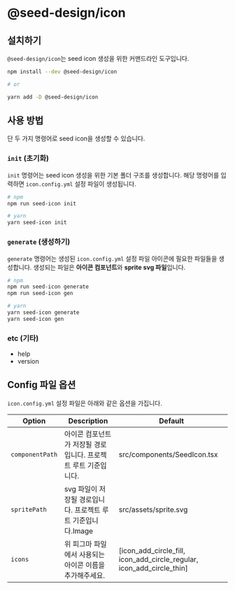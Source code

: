 # @seed-design/icon

## 설치하기

`@seed-design/icon`는 seed icon 생성을 위한 커맨드라인 도구입니다.

```bash
npm install --dev @seed-design/icon

# or

yarn add -D @seed-design/icon
```

## 사용 방법

단 두 가지 명령어로 seed icon을 생성할 수 있습니다.

### `init` (초기화)

`init` 명령어는 seed icon 생성을 위한 기본 폴더 구조를 생성합니다.
해당 명령어를 입력하면 `icon.config.yml` 설정 파일이 생성됩니다.

```bash
# npm
npm run seed-icon init

# yarn
yarn seed-icon init
```

### `generate` (생성하기)

`generate` 명령어는 생성된 `icon.config.yml` 설정 파일 아이콘에 필요한 파일들을 생성합니다.
생성되는 파일은 **아이콘 컴포넌트**와 **sprite svg 파일**입니다.

```bash
# npm
npm run seed-icon generate
npm run seed-icon gen

# yarn
yarn seed-icon generate
yarn seed-icon gen
```

### etc (기타)

- help
- version

## Config 파일 옵션

`icon.config.yml` 설정 파일은 아래와 같은 옵션을 가집니다.

| Option          | Description                                                    | Default                                                               |
| --------------- | -------------------------------------------------------------- | --------------------------------------------------------------------- |
| `componentPath` | 아이콘 컴포넌트가 저장될 경로입니다. 프로젝트 루트 기준입니다. | src/components/SeedIcon.tsx                                           |
| `spritePath`    | svg 파일이 저장될 경로입니다. 프로젝트 루트 기준입니다.Image   | src/assets/sprite.svg                                                 |
| `icons`         | 위 피그마 파일에서 사용되는 아이콘 이름을 추가해주세요.        | [icon_add_circle_fill, icon_add_circle_regular, icon_add_circle_thin] |
